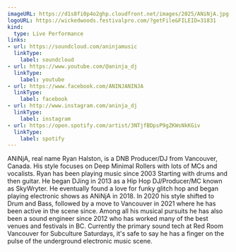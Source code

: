 ```yaml
---
imageURL: https://d1s8fi0p4o2ghp.cloudfront.net/images/2025/ANiNjA.jpg
logoURL: https://wickedwoods.festivalpro.com/?getFile&FILEID=31831
kind:
  type: Live Performance
links:
- url: https://soundcloud.com/aninjamusic
  linkType:
    label: soundcloud
- url: https://www.youtube.com/@aninja_dj
  linkType:
    label: youtube
- url: https://www.facebook.com/ANINJANINJA
  linkType:
    label: facebook
- url: http://www.instagram.com/aninja_dj
  linkType:
    label: instagram
- url: https://open.spotify.com/artist/3NTjfBDpsP9gZKWsNkKGiv
  linkType:
    label: spotify
---
```

ANiNjA, real name Ryan Halston, is a DNB Producer/DJ from Vancouver, Canada. His style focuses on Deep Minimal Rollers with lots of MCs and vocalists. Ryan has been playing music since 2003 Starting with drums and then guitar. He began DJing in 2013 as a Hip Hop DJ/Producer/MC known as SkyWryter. He eventually found a love for funky glitch hop and began playing electronic shows as ANiNjA in 2018. 
In 2020 his style shifted to Drum and Bass, followed by a move to Vancouver in 2021 where he has been active in the scene since. Among all his musical pursuits he has also been a sound engineer since 2012 who has worked many of the best venues and festivals in BC. Currently the primary sound tech at Red Room Vancouver for Subculture Saturdays, it's safe to say he has a finger on the pulse of the underground electronic music scene.